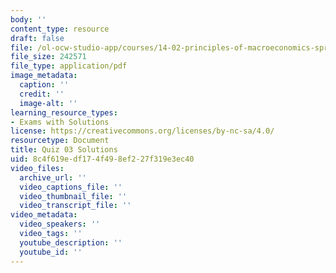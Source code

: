 ```yaml
---
body: ''
content_type: resource
draft: false
file: /ol-ocw-studio-app/courses/14-02-principles-of-macroeconomics-spring-2023/mit14_02_s23_quiz3_solutions.pdf
file_size: 242571
file_type: application/pdf
image_metadata:
  caption: ''
  credit: ''
  image-alt: ''
learning_resource_types:
- Exams with Solutions
license: https://creativecommons.org/licenses/by-nc-sa/4.0/
resourcetype: Document
title: Quiz 03 Solutions
uid: 8c4f619e-df17-4f49-8ef2-27f319e3ec40
video_files:
  archive_url: ''
  video_captions_file: ''
  video_thumbnail_file: ''
  video_transcript_file: ''
video_metadata:
  video_speakers: ''
  video_tags: ''
  youtube_description: ''
  youtube_id: ''
---
```

